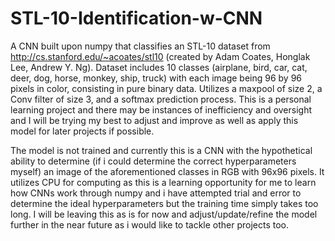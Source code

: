 # STL-10-Identification-w-CNN
A CNN built upon numpy that classifies an STL-10 dataset from http://cs.stanford.edu/~acoates/stl10 (created by Adam Coates, Honglak Lee, Andrew Y. Ng).
Dataset includes 10 classes (airplane, bird, car, cat, deer, dog, horse, monkey, ship, truck) with each image being 96 by 96 pixels in color, consisting in pure binary data. 
Utilizes a maxpool of size 2, a Conv filter of size 3, and a softmax prediction process. 
This is a personal learning project and there may be instances of inefficiency and oversight and I will be trying my best to adjust and improve as well as apply this model for later projects if possible.

The model is not trained and currently this is a CNN with the hypothetical ability to determine (if i could determine the correct hyperparameters myself) an image of the aforementioned classes in RGB with 96x96 pixels. It utilizes CPU for computing as this is a learning opportunity for me to learn how CNNs work through numpy and i have attempted trial and error to determine the ideal hyperparameters but the training time simply takes too long. I will be leaving this as is for now and adjust/update/refine the model further in the near future as i would like to tackle other projects too.
